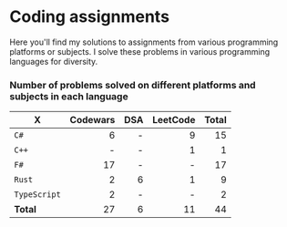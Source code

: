 # Coding assignments

Here you'll find my solutions to assignments from various programming platforms or subjects.
I solve these problems in various programming languages for diversity.

### Number of problems solved on different platforms and subjects in each language

| X | Codewars | DSA | LeetCode | Total |
| - |  -: | -: | -: | -: |
| `C#` | 6 | - | 9 | 15
| `C++` | - | - | 1 | 1
| `F#` | 17 | - | - | 17
| `Rust` | 2 | 6 | 1 | 9
| `TypeScript` | 2 | - | - | 2
| **Total** | 27 | 6 | 11 | 44 |